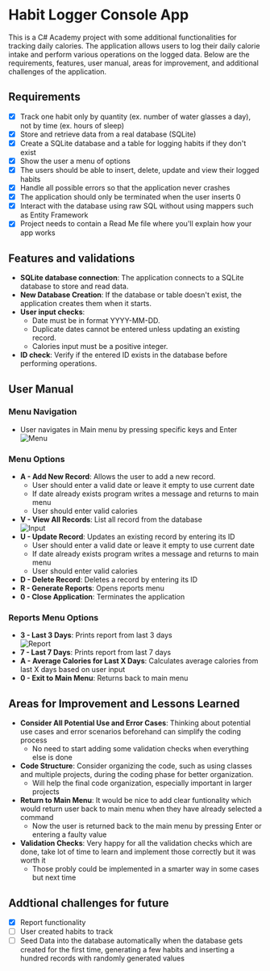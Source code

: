# Habit Logger Console App
This is a C# Academy project with some additional functionalities for tracking daily calories. The application allows users to log their daily calorie intake and perform various operations on the logged data. Below are the requirements, features, user manual, areas for improvement, and additional challenges of the application.  

## Requirements

- [x] Track one habit only by quantity (ex. number of water glasses a day), not by time (ex. hours of sleep)
- [x] Store and retrieve data from a real database (SQLite)
- [x] Create a SQLite database and a table for logging habits if they don't exist
- [x] Show the user a menu of options
- [x] The users should be able to insert, delete, update and view their logged habits
- [x] Handle all possible errors so that the application never crashes
- [x] The application should only be terminated when the user inserts 0
- [x] Interact with the database using raw SQL without using mappers such as Entity Framework
- [x] Project needs to contain a Read Me file where you'll explain how your app works

## Features and validations
* **SQLite database connection**: The application connects to a SQLite database to store and read data.
* **New Database Creation**: If the database or table doesn't exist, the application creates them when it starts.
* **User input checks**:
  * Date must be in format YYYY-MM-DD.
  * Duplicate dates cannot be entered unless updating an existing record.
  * Calories input must be a positive integer.
* **ID check**: Verify if the entered ID exists in the database before performing operations.

## User Manual
### Menu Navigation
* User navigates in Main menu by pressing specific keys and Enter  
  ![Menu](https://github.com/HopelessCoding/learning/assets/161690352/27c11482-75d6-4b6f-bf2b-7a2cef5370bf)

### Menu Options  
* **A - Add New Record**: Allows the user to add a new record.
  * User should enter a valid date or leave it empty to use current date
  * If date already exists program writes a message and returns to main menu
  * User should enter valid calories
* **V - View All Records**: List all record from the database  
 ![Input](https://github.com/HopelessCoding/learning/assets/161690352/d7e576a2-a892-4f6f-9a75-21ad50c85c9a)
* **U - Update Record**: Updates an existing record by entering its ID
  * User should enter a valid date or leave it empty to use current date
  * If date already exists program writes a message and returns to main menu
  * User should enter valid calories
* **D - Delete Record**: Deletes a record by entering its ID
* **R - Generate Reports**: Opens reports menu 
* **0 - Close Application**: Terminates the application

### Reports Menu Options
* **3 - Last 3 Days**: Prints report from last 3 days  
![Report](https://github.com/HopelessCoding/learning/assets/161690352/8886c595-63ca-43cf-8a2c-c72aa0fbda8c)
* **7 - Last 7 Days**: Prints report from last 7 days
* **A - Average Calories for Last X Days**: Calculates average calories from last X days based on user input 
* **0 - Exit to Main Menu**: Returns back to main menu  

## Areas for Improvement and Lessons Learned
* **Consider All Potential Use and Error Cases**: Thinking about potential use cases and error scenarios beforehand can simplify the coding process
  * No need to start adding some validation checks when everything else is done
* **Code Structure**: Consider organizing the code, such as using classes and multiple projects, during the coding phase for better organization.
  * Will help the final code organization, especially important in larger projects
* **Return to Main Menu**: It would be nice to add clear funtionality which would return user back to main menu when they have already selected a command
  * Now the user is returned back to the main menu by pressing Enter or entering a faulty value
* **Validation Checks**: Very happy for all the validation checks which are done, take lot of time to learn and implement those correctly but it was worth it
  * Those probly could be implemented in a smarter way in some cases but next time
 
## Addtional challenges for future
- [x] Report functionality
- [ ] User created habits to track
- [ ] Seed Data into the database automatically when the database gets created for the first time, generating a few habits and inserting a hundred records with randomly generated values
